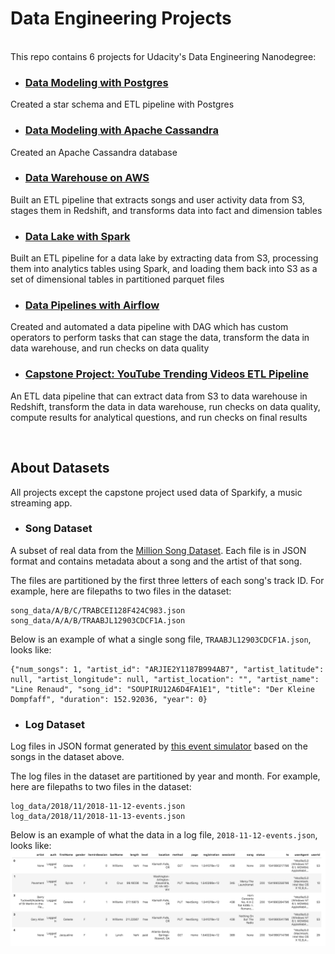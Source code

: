 # Data Engineering Projects

<br>
This repo contains 6 projects for Udacity's Data Engineering Nanodegree: 

<br>

- ### [Data Modeling with Postgres](https://github.com/starryxy/Data-Engineering/tree/master/Project_1A%20Data%20Modeling%20with%20Prostgres)
Created a star schema and ETL pipeline with Postgres

- ### [Data Modeling with Apache Cassandra](https://github.com/starryxy/Data-Engineering/tree/master/Project_1B%20Data%20Modeling%20with%20Apache%20Cassandra)
Created an Apache Cassandra database

- ### [Data Warehouse on AWS](https://github.com/starryxy/Data-Engineering/tree/master/Project_2%20Data%20Warehouse%20on%20AWS)
Built an ETL pipeline that extracts songs and user activity data from S3, stages them in Redshift, and transforms data into fact and dimension tables

- ### [Data Lake with Spark](https://github.com/starryxy/Data-Engineering/tree/master/Project_3%20Data%20Lake%20with%20Spark)
Built an ETL pipeline for a data lake by extracting data from S3, processing them into analytics tables using Spark, and loading them back into S3 as a set of dimensional tables in partitioned parquet files

- ### [Data Pipelines with Airflow](https://github.com/starryxy/Data-Engineering/tree/master/Project_4%20Data%20Pipeline%20with%20Airflow)
Created and automated a data pipeline with DAG which has custom operators to perform tasks that can stage the data, transform the data in data warehouse, and run checks on data quality

- ### [Capstone Project: YouTube Trending Videos ETL Pipeline](https://github.com/starryxy/Data-Engineering/tree/master/Project_5%20YouTube%20Trending%20Videos%20ETL%20Pipeline%20)
An ETL data pipeline that can extract data from S3 to data warehouse in Redshift, transform the data in data warehouse, run checks on data quality, compute results for analytical questions, and run checks on final results

<br>

## About Datasets

All projects except the capstone project used data of Sparkify, a music streaming app.

- ### Song Dataset

A subset of real data from the [Million Song Dataset](http://millionsongdataset.com/). Each file is in JSON format and contains metadata about a song and the artist of that song.

The files are partitioned by the first three letters of each song's track ID. For example, here are filepaths to two files in the dataset:
```
song_data/A/B/C/TRABCEI128F424C983.json
song_data/A/A/B/TRAABJL12903CDCF1A.json
```

Below is an example of what a single song file, `TRAABJL12903CDCF1A.json`, looks like:
```
{"num_songs": 1, "artist_id": "ARJIE2Y1187B994AB7", "artist_latitude": null, "artist_longitude": null, "artist_location": "", "artist_name": "Line Renaud", "song_id": "SOUPIRU12A6D4FA1E1", "title": "Der Kleine Dompfaff", "duration": 152.92036, "year": 0}
```

- ### Log Dataset

Log files in JSON format generated by [this event simulator](https://github.com/Interana/eventsim) based on the songs in the dataset above.

The log files in the dataset are partitioned by year and month. For example, here are filepaths to two files in the dataset:
```
log_data/2018/11/2018-11-12-events.json
log_data/2018/11/2018-11-13-events.json
```

Below is an example of what the data in a log file, `2018-11-12-events.json`, looks like:
![](Image/log-data.png)
